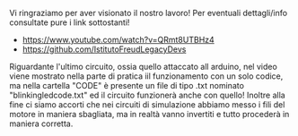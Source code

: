 <!-- NOTE RELATIVE AL LAVORO -->

Vi ringraziamo per aver visionato il nostro lavoro! 
Per eventuali dettagli/info consultate pure i link sottostanti!

- https://www.youtube.com/watch?v=QRmt8UTBHz4
- https://github.com/IstitutoFreudLegacyDevs

<!-- PostScript/um -->

Riguardante l'ultimo circuito, ossia quello attaccato all arduino, nel video viene mostrato nella parte di pratica iil funzionamento con un solo codice, ma nella cartella "CODE" è presente un file di tipo .txt nominato "blinkingledcode.txt" ed il circuito funzionerà anche con quello!
Inoltre alla fine ci siamo accorti che nei circuiti di simulazione abbiamo messo i fili del motore in maniera sbagliata, ma in realtà vanno invertiti e tutto procederà in maniera corretta.
